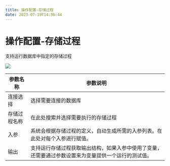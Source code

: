 ```yaml
---
title: 操作配置-存储过程
date: 2023-07-19T14:56:44
---
```


# 操作配置-存储过程

支持运行数据库中指定的存储过程

![](http://apaas.wxchina.com:8881/wp-content/uploads/Screen-Shot-2022-12-21-at-4.54.59-PM.png)

|参数名称|参数说明|
|---|---|
|连接选择|选择需要连接的数据库|
|存储过程名称|在此处搜索并选择需要执行的存储过程|
|入参|系统会根据存储过程的定义，自动生成所需的入参列表。在此处对每个入参进行赋值。|
|输出|支持运行存储过程获取输出结构，如果入参中使用了变量，还需要通过参数设置来为变量提供一个运行的测试值。|